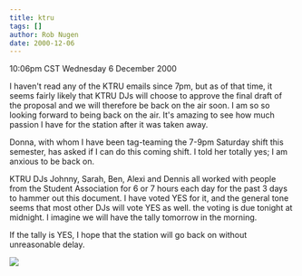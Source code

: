 ```yaml
---
title: ktru
tags: []
author: Rob Nugen
date: 2000-12-06
---
```


<title>KTRU</title>
<p class=date>10:06pm CST Wednesday 6 December 2000

<p>I haven't read any of the KTRU emails since 7pm, but as of that
time, it seems fairly likely that KTRU DJs will choose to approve the
final draft of the proposal and we will therefore be back on the air
soon.  I am so so looking forward to being back on the air.  It's
amazing to see how much passion I have for the station after it was
taken away.

<p>Donna, with whom I have been tag-teaming the 7-9pm Saturday shift
this semester, has asked if I can do this coming shift.  I told her
totally yes; I am anxious to be back on.

<p>KTRU DJs Johnny, Sarah, Ben, Alexi and Dennis all worked with
people from the Student Association for 6 or 7 hours each day for the
past 3 days to hammer out this document.  I have voted YES for it, and
the general tone seems that most other DJs will vote YES as well.  the
voting is due tonight at midnight.  I imagine we will have the tally
tomorrow in the morning.

<p>If the tally is YES, I hope that the station will go back on
without unreasonable delay.

<p><img src='/images/rob/wL-ROB.gif'>

